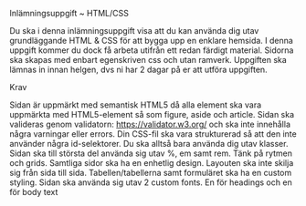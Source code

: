 Inlämningsuppgift ~ HTML/CSS


Du ska i denna inlämningsuppgift visa att du kan använda dig utav grundläggande HTML & CSS för att bygga upp en enklare hemsida. I denna uppgift kommer du dock få arbeta utifrån ett redan färdigt material. Sidorna ska skapas med enbart egenskriven css och utan ramverk. Uppgiften ska lämnas in innan helgen, dvs ni har 2 dagar på er att utföra uppgiften.


Krav

Sidan är uppmärkt med semantisk HTML5 då alla element ska vara uppmärkta med HTML5-element så som figure, aside och article. Sidan ska valideras genom validatorn: https://validator.w3.org/ och ska inte innehålla några varningar eller errors. Din CSS-fil ska vara strukturerad så att den inte använder några id-selektorer. Du ska alltså bara använda dig utav klasser. Sidan ska till största del använda sig utav %, em samt rem. Tänk på rytmen och grids. Samtliga sidor ska ha en enhetlig design. Layouten ska inte skilja sig från sida till sida. Tabellen/tabellerna samt formuläret ska ha en custom styling. Sidan ska använda sig utav 2 custom fonts. En för headings och en för body text
